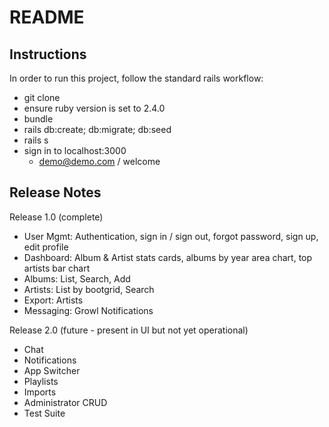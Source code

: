# README

## Instructions
In order to run this project, follow the standard rails workflow:
- git clone
- ensure ruby version is set to 2.4.0
- bundle
- rails db:create; db:migrate; db:seed
- rails s
- sign in to localhost:3000
	- demo@demo.com / welcome


## Release Notes
Release 1.0 (complete)
- User Mgmt: Authentication, sign in / sign out, forgot password, sign up, edit profile
- Dashboard: Album & Artist stats cards, albums by year area chart, top artists bar chart
- Albums: List, Search, Add
- Artists: List by bootgrid, Search
- Export: Artists
- Messaging: Growl Notifications


Release 2.0 (future - present in UI but not yet operational)
- Chat
- Notifications
- App Switcher
- Playlists
- Imports
- Administrator CRUD
- Test Suite
